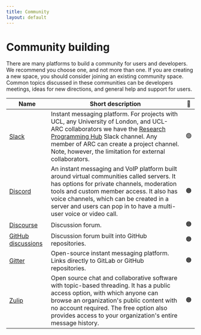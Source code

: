```yaml
---
title: Community
layout: default
---
```


# Community building

There are many platforms to build a community for users and developers. We
recommend you choose one, and not more than one. If you are creating a new
space, you should consider joining an existing community space. Common topics
discussed in these communities can be developers meetings, ideas for new
directions, and general help and support for users.

| Name                                                         | Short description                                                                                                                                                                                                                                                                                     | 🚦  |
| ------------------------------------------------------------ | ----------------------------------------------------------------------------------------------------------------------------------------------------------------------------------------------------------------------------------------------------------------------------------------------------- | :-: |
| [Slack](https://slack.com/intl/en-gb/)                       | Instant messaging platform. For projects with UCL, any University of London, and UCL-ARC collaborators we have the [Research Programming Hub](ucl-programming-hub.slack.com) Slack channel. Any member of ARC can create a project channel. Note, however, the limitation for external collaborators. | 🟢  |
| [Discord](https://discord.com/)                              | An instant messaging and VoIP platform built around virtual communities called servers. It has options for private channels, moderation tools and custom member access. It also has voice channels, which can be created in a server and users can pop in to have a multi-user voice or video call.   | 🟠  |
| [Discourse](https://discourse.org/)                          | Discussion forum.                                                                                                                                                                                                                                                                                     | 🟠  |
| [GitHub discussions](https://docs.github.com/en/discussions) | Discussion forum built into GitHub repositories.                                                                                                                                                                                                                                                      | 🟠  |
| [Gitter](https://gitter.im/)                                 | Open-source instant messaging platform. Links directly to GitLab or GitHub repositories.                                                                                                                                                                                                              | 🟠  |
| [Zulip](https://zulip.com/)                                  | Open source chat and collaborative software with topic-based threading. It has a public access option, with which anyone can browse an organization's public content with no account required. The free option also provides access to your organization's entire message history.                    | 🟠  |
